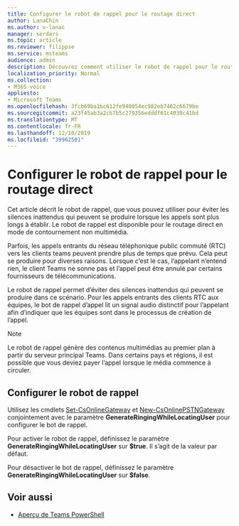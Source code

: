 ```yaml
---
title: Configurer le robot de rappel pour le routage direct
author: LanaChin
ms.author: v-lanac
manager: serdars
ms.topic: article
ms.reviewer: filippse
ms.service: msteams
audience: admin
description: Découvrez comment utiliser le robot de rappel pour le routage direct afin d’éviter les silences inattendus qui peuvent se produire lors de la mise en place d’un appel.
localization_priority: Normal
ms.collection:
- M365-voice
appliesto:
- Microsoft Teams
ms.openlocfilehash: 3fcb69ba1bc612fe940054ec982eb7462c6679be
ms.sourcegitcommit: a23f45ab3a2cb7b5c279356edddf61c4030c41bd
ms.translationtype: MT
ms.contentlocale: fr-FR
ms.lasthandoff: 12/10/2019
ms.locfileid: "39962501"
---
```

# <a name="set-up-the-ringback-bot-for-direct-routing"></a>Configurer le robot de rappel pour le routage direct

Cet article décrit le robot de rappel, que vous pouvez utiliser pour éviter les silences inattendus qui peuvent se produire lorsque les appels sont plus longs à établir. Le robot de rappel est disponible pour le routage direct en mode de contournement non multimédia.

Parfois, les appels entrants du réseau téléphonique public commuté (RTC) vers les clients teams peuvent prendre plus de temps que prévu. Cela peut se produire pour diverses raisons. Lorsque c’est le cas, l’appelant n’entend rien, le client Teams ne sonne pas et l’appel peut être annulé par certains fournisseurs de télécommunications.

Le robot de rappel permet d’éviter des silences inattendus qui peuvent se produire dans ce scénario. Pour les appels entrants des clients RTC aux équipes, le bot de rappel d’appel lit un signal audio distinctif pour l’appelant afin d’indiquer que les équipes sont dans le processus de création de l’appel.

> [!NOTE]
> Le robot de rappel génère des contenus multimédias au premier plan à partir du serveur principal Teams. Dans certains pays et régions, il est possible que vous deviez payer l’appel lorsque le média commence à circuler.

## <a name="configure-the-ringback-bot"></a>Configurer le robot de rappel

Utilisez les cmdlets [Set-CsOnlineGateway](https://docs.microsoft.com/powershell/module/skype/set-csonlinepstngateway) et [New-CsOnlinePSTNGateway](https://docs.microsoft.com/powershell/module/skype/new-csonlinepstngateway) conjointement avec le paramètre **GenerateRingingWhileLocatingUser** pour configurer le bot de rappel.

Pour activer le robot de rappel, définissez le paramètre **GenerateRingingWhileLocatingUser** sur **$true**. Il s’agit de la valeur par défaut. 

Pour désactiver le bot de rappel, définissez le paramètre **GenerateRingingWhileLocatingUser** sur **$false**. 

## <a name="related-topics"></a>Voir aussi

- [Aperçu de Teams PowerShell](teams-powershell-overview.md)